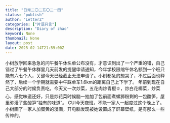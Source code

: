 ```yaml
---
title: "日常二〇二五〇二一四"
status: "publish"
author: "LetterZ"
categories: ["片语只言"]
description: "Diary of zhao"
keyword: None
thumbnail: None
layout: post 
date: 2025-02-14T21:59:00Z
---
```

小树放学回来急急的问午餐午休名单公布没有，才意识到出了一个严重的错，自己错过了午餐午休群里几天前发的提醒申请通知，今年学校限缩午休名额到一个班只能有六七个人，关键今天已经截止无法申请了。小树都急的想哭了，不过后面也释然了，后续一个学期就需要中午踩单车1.6km的距离自己上下学了。
年前到现在自己大部分的时候负责吃，今天又一次炒菜，五花肉炒青椒🫑，炒白花椰菜，炒菜心，感觉味道还好，只是炒花菜时候脑一抽加了包前面煮螺狮粉剩的一包酸笋，屋里弥漫了些酸笋“独有的味道”。
CUI今天夜班，不能一家人一起度过这个晚上了。
小树画了一家人加蛋黄的漫画，开电脑发现被她设置成了屏幕壁纸，是有那么一些传神的。